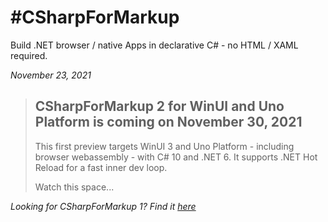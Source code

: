 # #CSharpForMarkup
Build .NET browser / native Apps in declarative C# - no HTML / XAML required.

*November 23, 2021*
>## CSharpForMarkup 2 for WinUI and Uno Platform is coming on November 30, 2021
> This first preview targets WinUI 3 and Uno Platform - including browser webassembly - with C# 10 and .NET 6. It supports .NET Hot Reload for a fast inner dev loop.
>
> Watch this space...

*Looking for CSharpForMarkup 1? Find it [here](https://github.com/VincentH-Net/CSharpForMarkup/tree/csharpformarkup1-archive)*